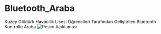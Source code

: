 # Bluetooth_Araba
Kuzey Göktürk Havacılık Lisesi Öğrencileri Tarafından Geliştirilen Bluetooth Kontrollü Araba
<img src="https://i.hizliresim.com/6xnbgy4.png" alt="Resim Açıklaması">


